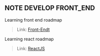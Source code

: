 ## NOTE DEVELOP FRONT_END

Learning front end roadmap
>Link: [Front-Endt](https://roadmap.sh/frontend)

Learning react roadmap
>Link: [ReactJS](https://roadmap.sh/react)
